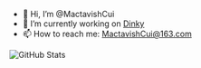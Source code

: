 - 👋 Hi, I’m @MactavishCui
- 👀 I’m currently working on [Dinky](https://github.com/DataLinkDC/dinky)
- 📫 How to reach me: MactavishCui@163.com

![GitHub Stats](https://github-readme-stats.vercel.app/api?username=MactavishCui&show_icons=true&theme=radical)

<!---
MactavishCui/MactavishCui is a ✨ special ✨ repository because its `README.md` (this file) appears on your GitHub profile.
You can click the Preview link to take a look at your changes.
--->
